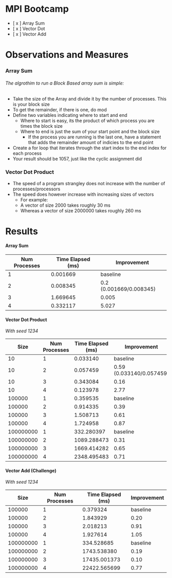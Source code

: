 # MPI Bootcamp

- [ x ] Array Sum 
- [ x ] Vector Dot
- [ x ] Vector Add 

# Observations and Measures

### Array Sum

###### The algrothim to run a Block Based array sum is simple:
- Take the size of the Array and divide it by the number of processes. This is your block size
- To get the remainder, if there is one, do <Array Size> mod <Number of processes>
- Define two variables indicating where to start and end
    - Where to start is easy, its the product of which process you are times the block size
    - Where to end is just the sum of your start point and the block size
        - If the process you are running is the last one, have a statement that adds the remainder amount of indicies to the end point
- Create a for loop that iterates through the start index to the end index for each process
- Your result should be 1057, just like the cyclic assignment did

### Vector Dot Product
- The speed of a program strangley does not increase with the number of processes/processors
- The speed does however increase with increasing sizes of vectors
    - For example: 
    - A vector of size 2000 takes roughly 30 ms
    - Whereas a vector of size 2000000 takes roughly 260 ms

# Results

#### Array Sum


| Num Processes |  Time Elapsed (ms)  | Improvement     |
|---------------|--------------------|-----------------|
|      1        |       0.001669     | baseline        |
|      2        |       0.008345     |   0.2 (0.001669/0.008345)        |
|      3        |       1.669645     |   0.005       |
|      4        |       0.332117     |   5.027        |

#### Vector Dot Product

*With seed 1234*

|   Size   | Num Processes |  Time Elapsed (ms) | Improvement     |
|----------|---------------|--------------------|-----------------|
|     10   |       1       |       0.033140     |     baseline |
|     10   |       2        |    0.057459       |     0.59   (0.033140/0.057459)       |
|     10   |       3        |      0.343084     |       0.16          | 
|     10   |       4        |   0.123978        |       2.77        | 
|   100000   |        1       |         0.359535           |         baseline        |  
|   100000   |        2       |         0.914335           |         0.39        |  
|   100000   |        3       |         1.508713           |         0.61        |  
|   100000   |        4       |         1.724958           |        0.87        |  
|100000000 |       1       |      332.280397    |      baseline        |  
|100000000 |       2       |      1089.288473    |      0.31        |  
|100000000 |       3       |      1669.414282    |       0.65       |  
|100000000 |       4       |      2348.495483    |      0.71       |  

#### Vector Add (Challenge)

*With seed 1234*


|   Size   | Num Processes |  Time Elapsed (ms) | Improvement     |
|----------|---------------|--------------------|-----------------|
|   100000   |        1       |         0.379324           |         baseline        |  
|   100000   |        2       |         1.843929           |         0.20        |  
|   100000   |        3       |         2.018213           |         0.91        |  
|   100000   |        4       |         1.927614           |        1.05        |  
|100000000 |       1       |      334.528685    |      baseline        |  
|100000000 |       2       |      1743.538380    |      0.19        |  
|100000000 |       3       |      17435.001373    |       0.10       | 
|100000000 |       4       |      22422.565699    |      0.77       |  
